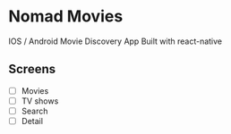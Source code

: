 # Nomad Movies

IOS / Android Movie Discovery App Built with react-native 


## Screens 

- [ ] Movies 
- [ ] TV shows
- [ ] Search 
- [ ] Detail 
